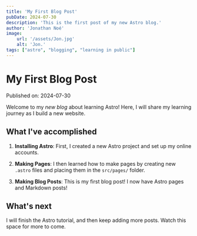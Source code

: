 ```yaml
---
title: 'My First Blog Post'
pubDate: 2024-07-30
description: 'This is the first post of my new Astro blog.'
author: 'Jonathan Noé'
image:
    url: '/assets/Jon.jpg'
    alt: 'Jon.'
tags: ["astro", "blogging", "learning in public"]
---
```


# My First Blog Post

Published on: 2024-07-30

Welcome to my _new blog_ about learning Astro! Here, I will share my learning journey as I build a new website.

## What I've accomplished

1. **Installing Astro**: First, I created a new Astro project and set up my online accounts.

2. **Making Pages**: I then learned how to make pages by creating new `.astro` files and placing them in the `src/pages/` folder.

3. **Making Blog Posts**: This is my first blog post! I now have Astro pages and Markdown posts!

## What's next

I will finish the Astro tutorial, and then keep adding more posts. Watch this space for more to come.
